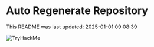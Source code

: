 # Auto Regenerate Repository

This README was last updated: 2025-01-01 09:08:39

 ![TryHackMe](https://tryhackme.com/badge/533634)